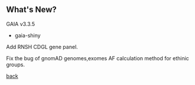 ## What's New?

GAIA v3.3.5

* gaia-shiny

Add RNSH CDGL gene panel.

Fix the bug of gnomAD genomes,exomes AF calculation method for ethinic groups.

[back](./)

